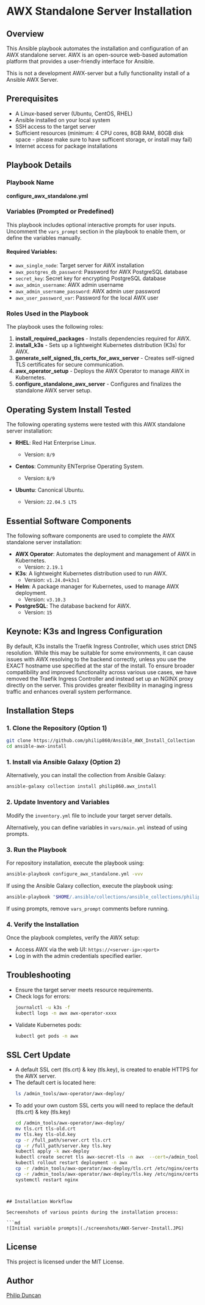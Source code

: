# AWX Standalone Server Installation

## Overview
This Ansible playbook automates the installation and configuration of an AWX standalone server. AWX is an open-source web-based automation platform that provides a user-friendly interface for Ansible.

This is not a development AWX-server but a fully functionality install of a Ansible AWX Server.

## Prerequisites

- A Linux-based server (Ubuntu, CentOS, RHEL)
- Ansible installed on your local system
- SSH access to the target server
- Sufficient resources (minimum: 4 CPU cores, 8GB RAM, 80GB disk space - please make sure to have sufficent storage, or install may fail)
- Internet access for package installations

## Playbook Details

### Playbook Name

**configure_awx_standalone.yml**

### Variables (Prompted or Predefined)

This playbook includes optional interactive prompts for user inputs. Uncomment the `vars_prompt` section in the playbook to enable them, or define the variables manually.

#### Required Variables:
- `awx_single_node`: Target server for AWX installation
- `awx_postgres_db_password`: Password for AWX PostgreSQL database
- `secret_key`: Secret key for encrypting PostgreSQL database
- `awx_admin_username`: AWX admin username
- `awx_admin_username_password`: AWX admin user password
- `awx_user_password_var`: Password for the local AWX user

### Roles Used in the Playbook

The playbook uses the following roles:

1. **install_required_packages** - Installs dependencies required for AWX.
2. **install_k3s** - Sets up a lightweight Kubernetes distribution (K3s) for AWX.
3. **generate_self_signed_tls_certs_for_awx_server** - Creates self-signed TLS certificates for secure communication.
4. **awx_operator_setup** - Deploys the AWX Operator to manage AWX in Kubernetes.
5. **configure_standalone_awx_server** - Configures and finalizes the standalone AWX server setup.

## Operating System Install Tested

The following operating systems were tested with this AWX standalone server installation:

- **RHEL**: Red Hat Enterprise Linux.
  - Version: `8/9`

- **Centos**: Community ENTerprise Operating System.
  - Version: `8/9`

- **Ubuntu**: Canonical Ubuntu.
  - Version: `22.04.5 LTS`



## Essential Software Components

The following software components are used to complete the AWX standalone server installation:

- **AWX Operator**: Automates the deployment and management of AWX in Kubernetes.
  - Version: `2.19.1`
- **K3s**: A lightweight Kubernetes distribution used to run AWX.
  - Version: `v1.24.0+k3s1`
- **Helm**: A package manager for Kubernetes, used to manage AWX deployment.
  - Version: `v3.10.3`
- **PostgreSQL**: The database backend for AWX.
  - Version: `15`

## Keynote: K3s and Ingress Configuration

By default, K3s installs the Traefik Ingress Controller, which uses strict DNS resolution. While this may be suitable for some environments, it can cause issues with AWX resolving to the backend correctly, unless you use the EXACT hostname use specified at the star of the install. To ensure broader compatibility and improved functionality across various use cases, we have removed the Traefik Ingress Controller and instead set up an NGINX proxy directly on the server. This provides greater flexibility in managing ingress traffic and enhances overall system performance.

## Installation Steps

### 1. Clone the Repository (Option 1)

```sh
git clone https://github.com/philip860/Ansible_AWX_Install_Collection
cd ansible-awx-install
```

### 1. Install via Ansible Galaxy (Option 2)

Alternatively, you can install the collection from Ansible Galaxy:

```sh
ansible-galaxy collection install philip860.awx_install
```

### 2. Update Inventory and Variables

Modify the `inventory.yml` file to include your target server details.

Alternatively, you can define variables in `vars/main.yml` instead of using prompts.

### 3. Run the Playbook

For repository installation, execute the playbook using:

```sh
ansible-playbook configure_awx_standalone.yml -vvv
```

If using the Ansible Galaxy collection, execute the playbook using:

```sh
ansible-playbook "$HOME/.ansible/collections/ansible_collections/philip860/awx_install/Configure_AWX_Standalone_Server.yml" -vvv
```

If using prompts, remove `vars_prompt` comments before running.

### 4. Verify the Installation

Once the playbook completes, verify the AWX setup:

- Access AWX via the web UI: `https://<server-ip>:<port>`
- Log in with the admin credentials specified earlier.

## Troubleshooting

- Ensure the target server meets resource requirements.
- Check logs for errors:
  ```sh
  journalctl -u k3s -f
  kubectl logs -n awx awx-operator-xxxx
  ```
- Validate Kubernetes pods:
  ```sh
  kubectl get pods -n awx
  ```



## SSL Cert Update

- A default SSL cert (tls.crt) & key (tls.key), is created to enable HTTPS for the AWX server.
- The default cert is located here:
  ```sh
  ls /admin_tools/awx-operator/awx-deploy/
  ```
- To add your own custom SSL certs you will need to replace the default (tls.crt) & key (tls.key)
  ```sh
  cd /admin_tools/awx-operator/awx-deploy/
  mv tls.crt tls-old.crt
  mv tls.key tls-old.key 
  cp -r /full_path/server.crt tls.crt
  cp -r /full_path/server.key tls.key
  kubectl apply -k awx-deploy
  kubectl create secret tls awx-secret-tls -n awx  --cert=/admin_tools/awx-operator/awx-deploy/tls.crt --key=/admin_tools/awx-operator/awx-deploy/tls.key  --dry-run=client -o yaml | kubectl apply -f - 
  kubectl rollout restart deployment -n awx
  cp -r /admin_tools/awx-operator/awx-deploy/tls.crt /etc/nginx/certs/server.crt
  cp -r /admin_tools/awx-operator/awx-deploy/tls.key /etc/nginx/certs/server.key
  systemctl restart nginx
 ```


## Installation Workflow

Secreenshots of various points during the installation process:

```md
![Initial variable prompts](./screenshots/AWX-Server-Install.JPG)
```


## License
This project is licensed under the MIT License.

## Author
[Philip Duncan](https://github.com/philip860/)

